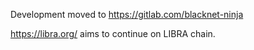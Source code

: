 Development moved to https://gitlab.com/blacknet-ninja

https://libra.org/ aims to continue on LIBRA chain.
